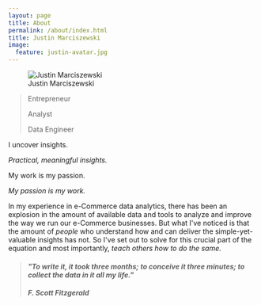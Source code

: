 ```yaml
---
layout: page
title: About
permalink: /about/index.html
title: Justin Marciszewski
image:
  feature: justin-avatar.jpg
---
```

<figure>
  <img src="{{ site.url }}/images/justin-avatar.jpg" alt="Justin Marciszewski">
  <figcaption>Justin Marciszewski</figcaption>
</figure>

>Entrepreneur
>
>Analyst
>
>Data Engineer

I
uncover
insights.


*Practical, meaningful insights.*


My work is my passion.

*My passion is my work.*

In my experience in e-Commerce data analytics, there has been an explosion in the amount of available data and tools to analyze and improve the way we run our e-Commerce businesses. But what I've noticed is that the amount of *people* who understand how and can deliver the simple-yet-valuable insights has not.  So I've set out to solve for this crucial part of the equation and most importantly, *teach others how to do the same.*

> #### *"To write it, it took three months; to conceive it three minutes; to collect the data in it all my life."* ####
> ##### *F. Scott Fitzgerald* #####
